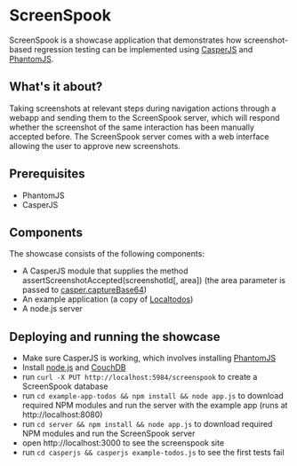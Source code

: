 ScreenSpook
========
ScreenSpook is a showcase application that demonstrates how screenshot-based regression testing can be implemented
using [CasperJS](http://casperjs.org) and [PhantomJS](http://phantomjs.org).

What's it about?
---
Taking screenshots at relevant steps during navigation actions through a webapp and sending them to the ScreenSpook
server, which will respond whether the screenshot of the same interaction has been manually accepted before. The ScreenSpook server comes with
a web interface allowing the user to approve new screenshots.

Prerequisites
----

* PhantomJS
* CasperJS

Components
---
The showcase consists of the following components:

* A CasperJS module that supplies the method assertScreenshotAccepted(screenshotId[, area]) (the area parameter is passed to [casper.captureBase64](http://casperjs.org/api.html#casper.captureBase64))
* An example application (a copy of [Localtodos](http://localtodos.com))
* A node.js server

Deploying and running the showcase
-----

* Make sure CasperJS is working, which involves installing [PhantomJS](http://phantomjs.org)
* Install [node.js](http://nodejs.org) and [CouchDB](http://couchdb.apache.org)
* run `curl -X PUT http://localhost:5984/screenspook` to create a ScreenSpook database
* run `cd example-app-todos && npm install && node app.js` to download required NPM modules and run the server with the example app (runs at http://localhost:8080)
* run `cd server && npm install && node app.js` to download required NPM modules and run the ScreenSpook server
* open http://localhost:3000 to see the screenspook site
* run `cd casperjs && casperjs example-todos.js` to see the first tests fail